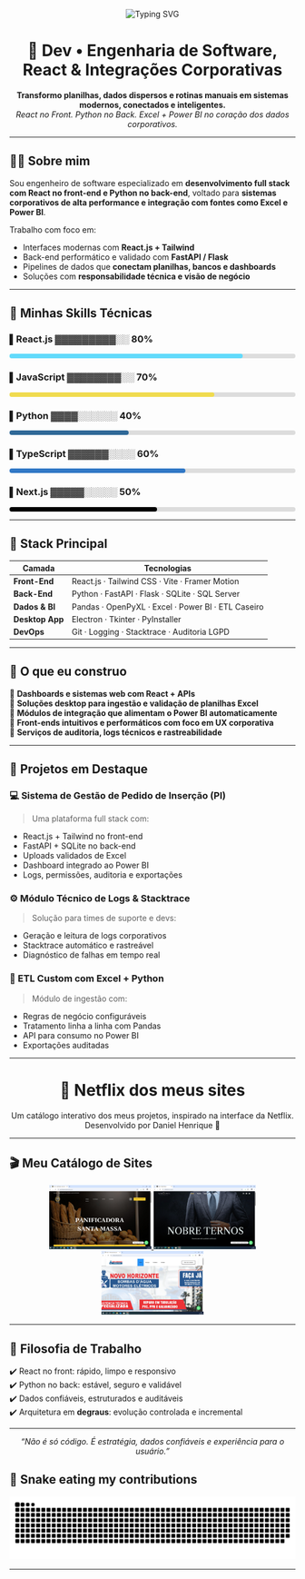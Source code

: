 <p align="center">
  <img src="https://readme-typing-svg.herokuapp.com?font=Fira+Code&size=24&pause=1000&color=00F7FF&center=true&vCenter=true&width=800&lines=Daniel+Henrique;ENGENHEIRO+DE+SOFTWARE;DEV+FULL+STACK;REACT+E+PYTHON;EXCEL+E+BI" alt="Typing SVG" />
</p>

<h1 align="center">🚀 Dev • Engenharia de Software, React & Integrações Corporativas</h1>


<p align="center">
  <b>Transformo planilhas, dados dispersos e rotinas manuais em sistemas modernos, conectados e inteligentes.</b><br>
  <i>React no Front. Python no Back. Excel + Power BI no coração dos dados corporativos.</i>
</p>

---

## 👨‍💻 Sobre mim

Sou engenheiro de software especializado em **desenvolvimento full stack com React no front-end e Python no back-end**, voltado para **sistemas corporativos de alta performance e integração com fontes como Excel e Power BI**.

Trabalho com foco em:
- Interfaces modernas com **React.js + Tailwind**
- Back-end performático e validado com **FastAPI / Flask**
- Pipelines de dados que **conectam planilhas, bancos e dashboards**
- Soluções com **responsabilidade técnica e visão de negócio**

---

## 🚀 Minhas Skills Técnicas

### ▌React.js ▓▓▓▓▓▓▓▓▓░░ 80%
<div style="background:#ddd;width:100%;border-radius:4px;margin-bottom:6px">
  <div style="width:80%;background:#61dafb;padding:4px;border-radius:4px;color:#000;font-weight:bold"></div>
</div>

### ▌JavaScript ▓▓▓▓▓▓▓▓░░ 70%
<div style="background:#ddd;width:100%;border-radius:4px;margin-bottom:6px">
  <div style="width:70%;background:#f0db4f;padding:4px;border-radius:4px;color:#000;font-weight:bold"></div>
</div>

### ▌Python ▓▓▓▓░░░░░░ 40%
<div style="background:#ddd;width:100%;border-radius:4px;margin-bottom:6px">
  <div style="width:40%;background:#306998;padding:4px;border-radius:4px;color:#fff;font-weight:bold"></div>
</div>

### ▌TypeScript ▓▓▓▓▓▓░░░░ 60%
<div style="background:#ddd;width:100%;border-radius:4px;margin-bottom:6px">
  <div style="width:60%;background:#3178c6;padding:4px;border-radius:4px;color:#fff;font-weight:bold"></div>
</div>

### ▌Next.js ▓▓▓▓▓░░░░░ 50%
<div style="background:#ddd;width:100%;border-radius:4px;margin-bottom:6px">
  <div style="width:50%;background:#000;padding:4px;border-radius:4px;color:#fff;font-weight:bold"></div>
</div>

---

## 🚀 Stack Principal

| Camada         | Tecnologias                                    |
|----------------|------------------------------------------------|
| **Front-End**  | React.js · Tailwind CSS · Vite · Framer Motion |
| **Back-End**   | Python · FastAPI · Flask · SQLite · SQL Server |
| **Dados & BI** | Pandas · OpenPyXL · Excel · Power BI · ETL Caseiro |
| **Desktop App**| Electron · Tkinter · PyInstaller               |
| **DevOps**     | Git · Logging · Stacktrace · Auditoria LGPD    |

---

## 🧩 O que eu construo

🔹 **Dashboards e sistemas web com React + APIs**  
🔹 **Soluções desktop para ingestão e validação de planilhas Excel**  
🔹 **Módulos de integração que alimentam o Power BI automaticamente**  
🔹 **Front-ends intuitivos e performáticos com foco em UX corporativa**  
🔹 **Serviços de auditoria, logs técnicos e rastreabilidade**

---

## 💼 Projetos em Destaque

### 💻 Sistema de Gestão de Pedido de Inserção (PI)
> Uma plataforma full stack com:
- React.js + Tailwind no front-end
- FastAPI + SQLite no back-end
- Uploads validados de Excel
- Dashboard integrado ao Power BI
- Logs, permissões, auditoria e exportações

### ⚙️ Módulo Técnico de Logs & Stacktrace
> Solução para times de suporte e devs:
- Geração e leitura de logs corporativos
- Stacktrace automático e rastreável
- Diagnóstico de falhas em tempo real

### 🔄 ETL Custom com Excel + Python
> Módulo de ingestão com:
- Regras de negócio configuráveis
- Tratamento linha a linha com Pandas
- API para consumo no Power BI
- Exportações auditadas

---

<h1 align="center">🍿 Netflix dos meus sites</h1>
<p align="center">Um catálogo interativo dos meus projetos, inspirado na interface da Netflix. Desenvolvido por Daniel Henrique 🚀</p>

---

## 🎬 Meu Catálogo de Sites

<p align="center">
  <a href="https://panificadorasantamassa.com/" target="_blank">
    <img src="https://raw.githubusercontent.com/DanielpinheiroH/github-assetss/main/panificadora.png.jpeg" alt="Panificadora Santa Massa" width="180" />
  </a>
  
  <a href="https://nobreternos.com.br/" target="_blank">
    <img src="https://raw.githubusercontent.com/DanielpinheiroH/github-assetss/main/nobreternos.png.jpeg" alt="Nobre Ternos" width="180" />
  </a>
  
  <a href="https://nhmanutencoes.com/" target="_blank">
    <img src="https://raw.githubusercontent.com/DanielpinheiroH/github-assetss/main/nhmanutencoes.png.jpeg" alt="NH Manutencoes" width="180" />
  </a>
</p>

---
## 🧠 Filosofia de Trabalho

✔️ React no front: rápido, limpo e responsivo  
✔️ Python no back: estável, seguro e validável  
✔️ Dados confiáveis, estruturados e auditáveis  
✔️ Arquitetura em **degraus**: evolução controlada e incremental  

---




<p align="center"><i>“Não é só código. É estratégia, dados confiáveis e experiência para o usuário.”</i></p>

## 🐍 Snake eating my contributions

![snake gif](./dist/github-contribution-grid-snake.svg)

---
